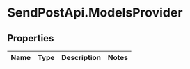 # SendPostApi.ModelsProvider

## Properties
Name | Type | Description | Notes
------------ | ------------- | ------------- | -------------


